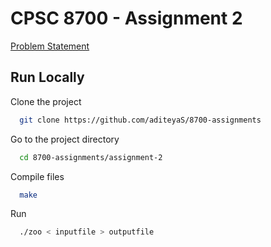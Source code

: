 
# CPSC 8700 - Assignment 2

[Problem Statement](https://github.com/aditeyaS/8700-assignment-2/blob/main/assignment-2/assignment_2.pdf)

## Run Locally

Clone the project

```bash
  git clone https://github.com/aditeyaS/8700-assignments
```

Go to the project directory

```bash
  cd 8700-assignments/assignment-2
```

Compile files

```bash
  make
```

Run

```bash
  ./zoo < inputfile > outputfile
```
